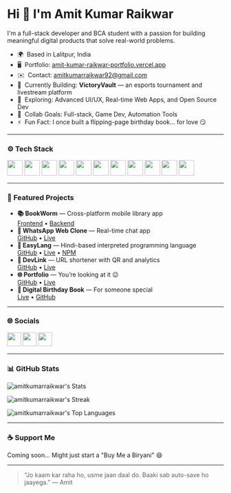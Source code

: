 Hi 👋 I'm Amit Kumar Raikwar
=============================

I'm a full-stack developer and BCA student with a passion for building meaningful digital products that solve real-world problems.

* 🌍  Based in Lalitpur, India  
* 🖥️  Portfolio: [amit-kumar-raikwar-portfolio.vercel.app](https://amit-kumar-raikwar-portfolio.vercel.app/)  
* ✉️  Contact: [amitkumarraikwar92@gmail.com](mailto:amitkumarraikwar92@gmail.com)  
* 🚀  Currently Building: **VictoryVault** — an esports tournament and livestream platform  
* 🧠  Exploring: Advanced UI/UX, Real-time Web Apps, and Open Source Dev  
* 🤝  Collab Goals: Full-stack, Game Dev, Automation Tools  
* ⚡  Fun Fact: I once built a flipping-page birthday book... for love 😏

---

### ⚙️ Tech Stack

<p align="left">
  <img src="https://raw.githubusercontent.com/danielcranney/readme-generator/main/public/icons/skills/typescript-colored.svg" width="36" height="36" />
  <img src="https://raw.githubusercontent.com/danielcranney/readme-generator/main/public/icons/skills/javascript-colored.svg" width="36" height="36" />
  <img src="https://raw.githubusercontent.com/danielcranney/readme-generator/main/public/icons/skills/python-colored.svg" width="36" height="36" />
  <img src="https://raw.githubusercontent.com/danielcranney/readme-generator/main/public/icons/skills/react-colored.svg" width="36" height="36" />
  <img src="https://raw.githubusercontent.com/danielcranney/readme-generator/main/public/icons/skills/nextjs-colored.svg" width="36" height="36" />
  <img src="https://raw.githubusercontent.com/danielcranney/readme-generator/main/public/icons/skills/tailwindcss-colored.svg" width="36" height="36" />
  <img src="https://raw.githubusercontent.com/danielcranney/readme-generator/main/public/icons/skills/nodejs-colored.svg" width="36" height="36" />
  <img src="https://raw.githubusercontent.com/danielcranney/readme-generator/main/public/icons/skills/express-colored.svg" width="36" height="36" />
  <img src="https://raw.githubusercontent.com/danielcranney/readme-generator/main/public/icons/skills/mongodb-colored.svg" width="36" height="36" />
  <img src="https://raw.githubusercontent.com/danielcranney/readme-generator/main/public/icons/skills/mysql-colored.svg" width="36" height="36" />
  <img src="https://raw.githubusercontent.com/danielcranney/readme-generator/main/public/icons/skills/figma-colored.svg" width="36" height="36" />
</p>

---

### 📂 Featured Projects

- **📚 BookWorm** — Cross-platform mobile library app  
  [Frontend](https://github.com/amitkumarraikwar/BookWorm-Mobile) • [Backend](https://github.com/amitkumarraikwar/Bookworm)  
- **💬 WhatsApp Web Clone** — Real-time chat app  
  [GitHub](https://github.com/amitkumarraikwar/WhatsApp-Web-Clone) • [Live](https://whats-app-web-clone-1kukq26ai-app-development-b03ce04f.vercel.app/)  
- **🧠 EasyLang** — Hindi-based interpreted programming language  
  [GitHub](https://github.com/amitkumarraikwar/EasyLang) • [Live](https://easy-lang-three.vercel.app/) • [NPM](https://www.npmjs.com/package/easylang-interpreter)  
- **🔗 DevLink** — URL shortener with QR and analytics  
  [GitHub](https://github.com/amitkumarraikwar/DevLink) • [Live](https://davlink.vercel.app/)  
- **🌐 Portfolio** — You’re looking at it 😉  
  [GitHub](https://github.com/amitkumarraikwar/Amit-Kumar-Raikwar-Portfolio) • [Live](https://amit-kumar-raikwar-portfolio.vercel.app/)  
- **🎉 Digital Birthday Book** — For someone special  
  [Live](https://digital-birthday-book-for-her.vercel.app/) • [GitHub](https://github.com/amitkumarraikwar/Digital-Birthday-Book-For-Her)  

---

### 🌐 Socials

<p align="left">
  <a href="https://github.com/amitkumarraikwar" target="_blank"><img src="https://raw.githubusercontent.com/danielcranney/readme-generator/main/public/icons/socials/github.svg" width="32" height="32" /></a>
  <a href="https://www.linkedin.com/in/amitkumarraikwar" target="_blank"><img src="https://raw.githubusercontent.com/danielcranney/readme-generator/main/public/icons/socials/linkedin.svg" width="32" height="32" /></a>
  <a href="mailto:amitkumarraikwar92@gmail.com" target="_blank"><img src="https://cdn-icons-png.flaticon.com/512/732/732200.png" width="32" height="32" /></a>
</p>

---

### 📊 GitHub Stats

![amitkumarraikwar's Stats](https://github-readme-stats.vercel.app/api?username=amitkumarraikwar&theme=vue-dark&show_icons=true&hide_border=true&count_private=true)

![amitkumarraikwar's Streak](https://github-readme-streak-stats.herokuapp.com/?user=amitkumarraikwar&theme=vue-dark&hide_border=true)

![amitkumarraikwar's Top Languages](https://github-readme-stats.vercel.app/api/top-langs/?username=amitkumarraikwar&theme=vue-dark&show_icons=true&hide_border=true&layout=compact)

---

### ☕ Support Me

Coming soon... Might just start a "Buy Me a Biryani" 😄

---

> “Jo kaam kar raha ho, usme jaan daal do. Baaki sab auto-save ho jaayega.” — Amit
